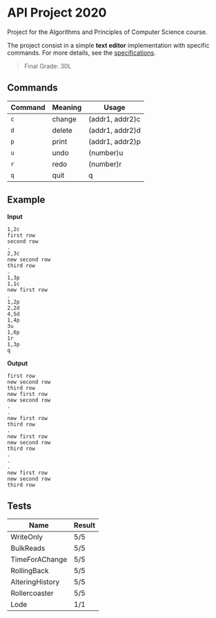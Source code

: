 
# API Project 2020

Project for the Algorithms and Principles of Computer Science course.

The project consist in a simple **text editor** implementation with specific commands. For more details, see the [specifications](https://github.com/lorecampa/ProjectTextEditor/blob/main/deliverables/specifications.pdf).

>Final Grade: 30L

## Commands
| Command      | Meaning | Usage|
| ----------- | ----------- | -------|
| `c` | change | (addr1, addr2)c |
| `d` | delete | (addr1, addr2)d |
| `p` | print | (addr1, addr2)p|
| `u` | undo | (number)u |
| `r` | redo | (number)r |
| `q` | quit | q |

## Example

**Input**
```
1,2c
first row
second row
.
2,3c
new second row
third row
.
1,3p
1,1c
new first row
.
1,2p
2,2d
4,5d
1,4p
3u
1,6p
1r
1,3p
q

```

**Output**
```
first row
new second row
third row
new first row
new second row
.
.
new first row
third row
.
new first row
new second row
third row
.
.
.
new first row
new second row
third row
```



## Tests
| Name      | Result |
| ----------- | ----------- |
| WriteOnly | 5/5 |
| BulkReads | 5/5 |
| TimeForAChange | 5/5 |
| RollingBack | 5/5 |
| AlteringHistory | 5/5 |
| Rollercoaster | 5/5 |
| Lode | 1/1 |

